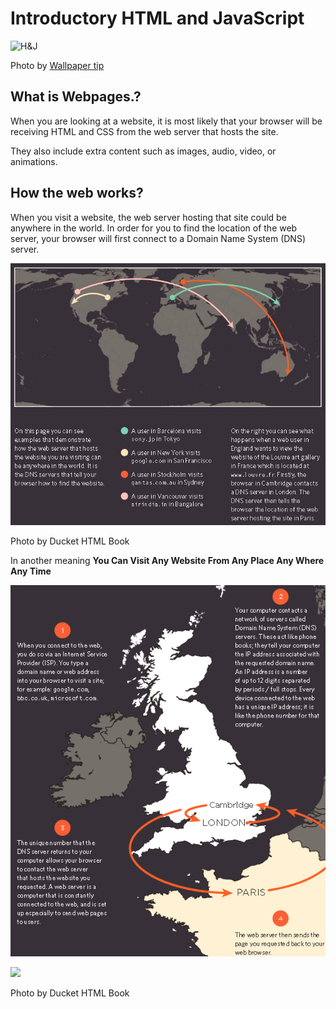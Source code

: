 # Introductory HTML and JavaScript

![H&J](https://wi.wallpapertip.com/wsimgs/31-312238_html-css-javascript-transparent.png)

Photo by [Wallpaper tip](https://wi.wallpapertip.com/)

## What is Webpages.?

When you are looking at a website, it is most likely that your browser will be receiving HTML and CSS from the web server that hosts the site.

They also include extra content such as images, audio, video, or animations.

## How the web works?

When you visit a website, the web server hosting that site could be anywhere in the world. In order for you to find the location of the web server, your browser will first connect to a Domain Name System (DNS) server.

![1st](Code201/Class01/1st.JPG)

Photo by Ducket HTML Book

In another meaning **You Can Visit Any Website From Any Place Any Where Any Time**

![2nd](./Code201/Class01/2nd.png)

<img src="./Code201/Class/2nd.png">

Photo by Ducket HTML Book

